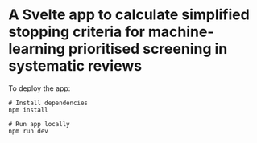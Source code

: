 # A Svelte app to calculate simplified stopping criteria for machine-learning prioritised screening in systematic reviews

To deploy the app:

```
# Install dependencies
npm install

# Run app locally 
npm run dev
```
